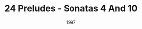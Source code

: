 ---
discogs_id: 8319344
discogs_master_id: 1059713
title: 24 Preludes - Sonatas 4 And 10
artists: ['Mikhail Pletnev']
date: 1997
genre: ['Classical']
image: 24 Preludes - Sonatas 4 And 10-8319344.jpg
label: Virgin Classics
country: UK & Europe
category: Classical
---